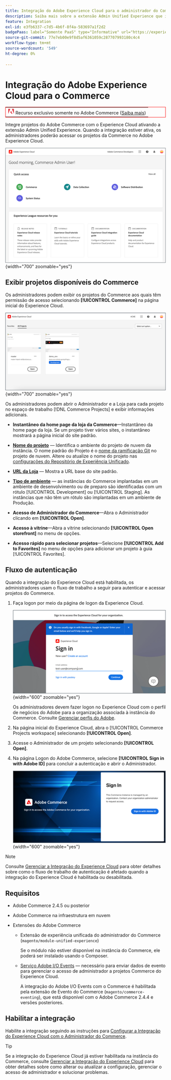 ```yaml
---
title: Integração do Adobe Experience Cloud para o administrador do Commerce
description: Saiba mais sobre a extensão Admin Unified Experience que integra o Commerce com o Experience Cloud para que os clientes possam acessar projetos do Commerce na página inicial do Experience Cloud.
feature: Integration
exl-id: e3fb6337-c7d5-4b6f-8f4a-583697a1f2d2
badgePaas: label="Somente PaaS" type="Informative" url="https://experienceleague.adobe.com/pt-br/docs/commerce/user-guides/product-solutions" tooltip="Aplica-se somente a projetos do Adobe Commerce na nuvem (infraestrutura do PaaS gerenciada pela Adobe) e a projetos locais."
source-git-commit: 77e7eb00e9f8d5af6361059c287707993180c4c4
workflow-type: tm+mt
source-wordcount: '549'
ht-degree: 0%

---
```


# Integração do Adobe Experience Cloud para o Commerce

<table style="border:1px solid red">
<tr><td><img alt="Recurso do Adobe Commerce" src="../assets/adobe-logo.svg" width="20" height="20" /> Recurso exclusivo somente no Adobe Commerce (<a href="https://experienceleague.adobe.com/docs/commerce-admin/user-guides/home.html?lang=pt-BR#product-editions">Saiba mais</a>)</td></tr>
</table>

Integre projetos do Adobe Commerce com o Experience Cloud ativando a extensão Admin Unified Experience. Quando a integração estiver ativa, os administradores poderão acessar os projetos da Commerce no Adobe Experience Cloud.

![Acessar o Commerce pela home page do Experience Cloud](./assets/admin-uex-home-page.png){width="700" zoomable="yes"}

## Exibir projetos disponíveis do Commerce

Os administradores podem exibir os projetos do Commerce aos quais têm permissão de acesso selecionando **[!UICONTROL Commerce]** na página inicial do Experience Cloud.

![Espaço de trabalho do Commerce Projects no Experience Cloud](./assets/admin-uex-commerce-projects-home.png){width="700" zoomable="yes"}

Os administradores podem abrir o Administrador e a Loja para cada projeto no espaço de trabalho [!DNL Commerce Projects] e exibir informações adicionais.

- **Instantâneo da home page da loja da Commerce**—Instantâneo da home page da loja. Se um projeto tiver vários sites, o instantâneo mostrará a página inicial do site padrão.

- **[Nome do projeto](https://experienceleague.adobe.com/docs/commerce-cloud-service/user-guide/architecture/pro-develop-deploy-workflow.html?lang=pt-BR)** — Identifica o ambiente do projeto de nuvem da instância. O nome padrão do Projeto é o [nome da ramificação Git](https://experienceleague.adobe.com/docs/commerce-cloud-service/user-guide/project/console-branches.html?lang=pt-BR) no projeto de nuvem. Altere ou atualize o nome do projeto nas [configurações do Repositório de Experiência Unificado](admin-unified-experience-integration-manage.md#manage-the-integration-from-the-admin).

- **[URL da Loja](../stores-purchase/store-urls.md)** — Mostra a URL base do site padrão.

- **[Tipo de ambiente](https://experienceleague.adobe.com/docs/commerce-cloud-service/user-guide/architecture/pro-develop-deploy-workflow.html?lang=pt-BR)** — as instâncias do Commerce implantadas em um ambiente de desenvolvimento ou de preparo são identificadas com um rótulo [!UICONTROL Development] ou [!UICONTROL Staging]. As instâncias que não têm um rótulo são implantadas em um ambiente de Produção.

- **Acesso de Administrador do Commerce**—Abra o Administrador clicando em **[!UICONTROL Open]**.

- **Acesso à vitrine**—Abra a vitrine selecionando **[!UICONTROL Open storefront]** no menu de opções.

- **Acesso rápido para selecionar projetos**—Selecione **[!UICONTROL Add to Favorites]** no menu de opções para adicionar um projeto à guia [!UICONTROL Favorites].

## Fluxo de autenticação

Quando a integração do Experience Cloud está habilitada, os administradores usam o fluxo de trabalho a seguir para autenticar e acessar projetos do Commerce.

1. Faça logon por meio da página de logon da Experience Cloud.

   ![Página de Entrada do Experience Cloud](./assets/admin-uex-experience-cloud-login.png){width="600" zoomable="yes"}

   Os administradores devem fazer logon no Experience Cloud com o perfil de negócios do Adobe para a organização associada à instância do Commerce. Consulte [Gerenciar perfis do Adobe](https://helpx.adobe.com/br/enterprise/using/manage-adobe-profiles.html).

1. Na página inicial do Experience Cloud, abra o [!UICONTROL Commerce Projects workspace] selecionando **[!UICONTROL Open]**.

1. Acesse o Administrador de um projeto selecionando **[!UICONTROL Open]**.

1. Na página Logon do Adobe Commerce, selecione **[!UICONTROL Sign in with Adobe ID]** para concluir a autenticação e abrir o Administrador.

   ![Página de Entrada do Adobe Commerce](./assets/admin-adobeid-login.png){width="600" zoomable="yes"}

>[!NOTE]
>
>Consulte [Gerenciar a Integração do Experience Cloud](admin-unified-experience-integration-manage.md) para obter detalhes sobre como o fluxo de trabalho de autenticação é afetado quando a integração do Experience Cloud é habilitada ou desabilitada.

## Requisitos

- Adobe Commerce 2.4.5 ou posterior
- Adobe Commerce na infraestrutura em nuvem
- Extensões do Adobe Commerce

   - Extensão de experiência unificada do administrador do Commerce (`magento/module-unified-experience`)

     Se o módulo não estiver disponível na instância do Commerce, ele poderá ser instalado usando o Composer.

   - [Serviço Adobe I/O Events](https://developer.adobe.com/commerce/extensibility/events/) — necessário para enviar dados de evento para gerenciar o acesso de administrador a projetos Commerce do Experience Cloud.

     A integração do Adobe I/O Events com o Commerce é habilitada pela extensão de Evento do Commerce (`magento/commerce-eventing`), que está disponível com o Adobe Commerce 2.4.4 e versões posteriores.

## Habilitar a integração

Habilite a integração seguindo as instruções para [Configurar a Integração do Experience Cloud com o Administrador do Commerce](admin-unified-experience-integration-configure.md).

>[!TIP]
>
>Se a integração do Experience Cloud já estiver habilitada na instância do Commerce, consulte [Gerenciar a Integração do Experience Cloud](admin-unified-experience-integration-manage.md) para obter detalhes sobre como alterar ou atualizar a configuração, gerenciar o acesso de administrador e solucionar problemas.
